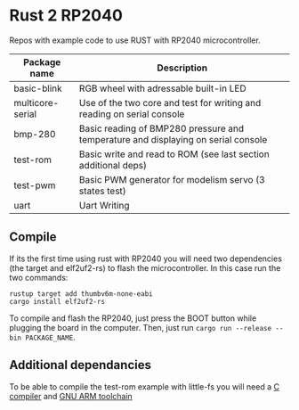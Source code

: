 # Rust 2 RP2040

Repos with example code to use RUST with RP2040 microcontroller.

Package name|Description
--|--
basic-blink|RGB wheel with adressable built-in LED
multicore-serial|Use of the two core and test for writing and reading on serial console
bmp-280|Basic reading of BMP280 pressure and temperature and displaying on serial console
test-rom|Basic write and read to ROM (see last section additional deps)
test-pwm|Basic PWM generator for modelism servo (3 states test)
uart|Uart Writing

## Compile

If its the first time using rust with RP2040 you will need two dependencies (the target and elf2uf2-rs) to flash the microcontroller. In this case run the two commands:

```
rustup target add thumbv6m-none-eabi
cargo install elf2uf2-rs
```

To compile and flash the RP2040, just press the BOOT button while plugging the board in the computer. Then, just run ```cargo run --release --bin PACKAGE_NAME```.

## Additional dependancies

To be able to compile the test-rom example with little-fs you will need a [C compiler](https://github.com/rust-lang/cc-rs?tab=readme-ov-file#compile-time-requirements) and [GNU ARM toolchain](https://developer.arm.com/downloads/-/arm-gnu-toolchain-downloads)
